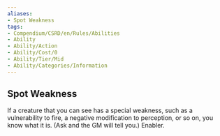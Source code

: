 ```yaml
---
aliases:
- Spot Weakness
tags:
- Compendium/CSRD/en/Rules/Abilities
- Ability
- Ability/Action
- Ability/Cost/0
- Ability/Tier/Mid
- Ability/Categories/Information
---
```


  
## Spot Weakness  
If a creature that you can see has a special weakness, such as a vulnerability to fire, a negative modification to perception, or so on, you know what it is. (Ask and the GM will tell you.) Enabler.
